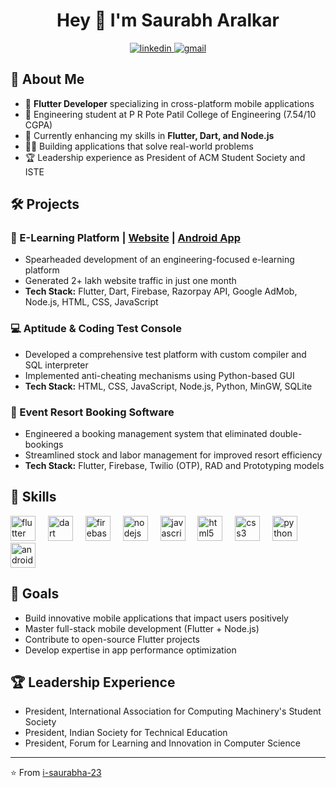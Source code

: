 <h1 align="center">Hey 👋 I'm Saurabh Aralkar</h1>

<p align="center">
  <a href="https://linkedin.com/in/saurabh-aralkar" target="_blank">
    <img src="https://img.shields.io/badge/LinkedIn-0077B5?style=for-the-badge&logo=linkedin&logoColor=white" alt="linkedin"/>
  </a>
  <a href="mailto:saurabharalkar@gmail.com">
    <img src="https://img.shields.io/badge/Gmail-D14836?style=for-the-badge&logo=gmail&logoColor=white" alt="gmail"/>
  </a>
</p>

## 💫 About Me
- 🚀 **Flutter Developer** specializing in cross-platform mobile applications
- 🔭 Engineering student at P R Pote Patil College of Engineering (7.54/10 CGPA)
- 🌱 Currently enhancing my skills in **Flutter, Dart, and Node.js**
- 👨‍💻 Building applications that solve real-world problems
- 🏆 Leadership experience as President of ACM Student Society and ISTE

## 🛠️ Projects

### 📱 E-Learning Platform | [Website](https://yourwebsitelink.com) | [Android App](https://yourappllink.com)
- Spearheaded development of an engineering-focused e-learning platform
- Generated 2+ lakh website traffic in just one month
- **Tech Stack:** Flutter, Dart, Firebase, Razorpay API, Google AdMob, Node.js, HTML, CSS, JavaScript

### 💻 Aptitude & Coding Test Console
- Developed a comprehensive test platform with custom compiler and SQL interpreter
- Implemented anti-cheating mechanisms using Python-based GUI
- **Tech Stack:** HTML, CSS, JavaScript, Node.js, Python, MinGW, SQLite

### 🏨 Event Resort Booking Software
- Engineered a booking management system that eliminated double-bookings
- Streamlined stock and labor management for improved resort efficiency
- **Tech Stack:** Flutter, Firebase, Twilio (OTP), RAD and Prototyping models

## 🧰 Skills

<div align="left">
  <img src="https://cdn.jsdelivr.net/gh/devicons/devicon/icons/flutter/flutter-original.svg" height="40" alt="flutter logo" />
  <img width="12" />
  <img src="https://cdn.jsdelivr.net/gh/devicons/devicon/icons/dart/dart-original.svg" height="40" alt="dart logo" />
  <img width="12" />
  <img src="https://cdn.jsdelivr.net/gh/devicons/devicon/icons/firebase/firebase-plain.svg" height="40" alt="firebase logo" />
  <img width="12" />
  <img src="https://cdn.jsdelivr.net/gh/devicons/devicon/icons/nodejs/nodejs-original.svg" height="40" alt="nodejs logo" />
  <img width="12" />
  <img src="https://cdn.jsdelivr.net/gh/devicons/devicon/icons/javascript/javascript-original.svg" height="40" alt="javascript logo" />
  <img width="12" />
  <img src="https://cdn.jsdelivr.net/gh/devicons/devicon/icons/html5/html5-original.svg" height="40" alt="html5 logo" />
  <img width="12" />
  <img src="https://cdn.jsdelivr.net/gh/devicons/devicon/icons/css3/css3-original.svg" height="40" alt="css3 logo" />
  <img width="12" />
  <img src="https://cdn.jsdelivr.net/gh/devicons/devicon/icons/python/python-original.svg" height="40" alt="python logo" />
  <img width="12" />
  <img src="https://cdn.jsdelivr.net/gh/devicons/devicon/icons/androidstudio/androidstudio-original.svg" height="40" alt="androidstudio logo" />
</div>

## 🎯 Goals
- Build innovative mobile applications that impact users positively
- Master full-stack mobile development (Flutter + Node.js)
- Contribute to open-source Flutter projects
- Develop expertise in app performance optimization

## 🏆 Leadership Experience
- President, International Association for Computing Machinery's Student Society
- President, Indian Society for Technical Education
- President, Forum for Learning and Innovation in Computer Science

---
⭐️ From [i-saurabha-23](https://github.com/i-saurabha-23)
